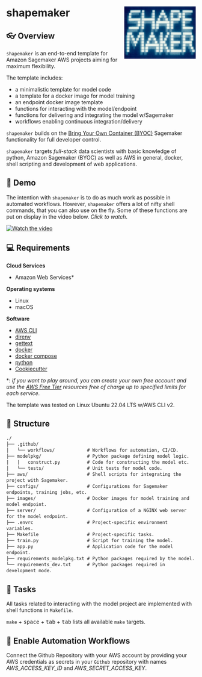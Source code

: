 # shapemaker <img src='logo.jpg' align="right" height="139" />

## :eyeglasses: Overview

`shapemaker` is an end-to-end template for Amazon Sagemaker AWS projects aiming for maximum flexibility. 

The template includes:

- a minimalistic template for model code
- a template for a docker image for model training
- an endpoint docker image template
- functions for interacting with the model/endpoint
- functions for delivering and integrating the model w/Sagemaker
- workflows enabling continuous integration/delivery

`shapemaker` builds on the [Bring Your Own Container (BYOC)](https://towardsdatascience.com/bring-your-own-container-with-amazon-sagemaker-37211d8412f4) Sagemaker functionality for full developer control.

`shapemaker` targets *full-stack* data scientists with basic knowledge of python, Amazon Sagemaker (BYOC) as well as AWS in general, docker, shell scripting and development of web applications.

## :movie_camera: Demo

The intention with `shapemaker` is to do as much work as possible in automated workflows. However, `shapemaker` offers a lot of nifty shell commands, that you can also use on the fly. Some of these functions are put on display in the video below. *Click to watch*.

[![Watch the video](https://img.youtube.com/vi/tn9sbyskPCI/maxresdefault.jpg)](https://youtu.be/tn9sbyskPCI)

## :computer: Requirements

**Cloud Services**
- Amazon Web Services*

**Operating systems** 
- Linux
- macOS

**Software**
- [AWS CLI](https://docs.aws.amazon.com/cli/latest/userguide/getting-started-install.html)
- [direnv](https://direnv.net/docs/installation.html) 
- [gettext](https://www.drupal.org/docs/8/modules/potion/how-to-install-setup-gettext) 
- [docker](https://docs.docker.com/get-docker/)
- [docker compose](https://docs.docker.com/compose/install/)
- [python](https://www.python.org/downloads/)
- [Cookiecutter](https://pypi.org/project/cookiecutter/)

*: *if you want to play around, you can create your own free account and use the [AWS Free Tier](https://aws.amazon.com/free) resources free of charge up to specified limits for each service.*

The template was tested on Linux Ubuntu 22.04 LTS w/AWS CLI v2.

## :file_folder: Structure

    ./
    ├── .github/    
    │   └── workflows/            # Workflows for automation, CI/CD.
    ├── modelpkg/                 # Python package defining model logic.
    |   |   construct.py          # Code for constructing the model etc.
    │   └── tests/                # Unit tests for model code.
    ├── aws/                      # Shell scripts for integrating the project with Sagemaker.
    ├── configs/                  # Configurations for Sagemaker endpoints, training jobs, etc.
    ├── images/                   # Docker images for model training and model endpoint.
    ├── server/                   # Configuration of a NGINX web server for the model endpoint.
    ├── .envrc                    # Project-specific environment variables.
    ├── Makefile                  # Project-specific tasks.
    ├── train.py                  # Script for training the model.
    ├── app.py                    # Application code for the model endpoint.
    ├── requirements_modelpkg.txt # Python packages required by the model.
    └── requirements_dev.txt      # Python packages required in development mode.

## :file_folder: Tasks

All tasks related to interacting with the model project are implemented with shell functions in `Makefile`.

`make` + <kbd>space</kbd> + <kbd>tab</kbd> + <kbd>tab</kbd> lists all available `make` targets.

## :repeat: Enable Automation Workflows

Connect the Github Repository with your AWS account by providing your AWS credentials as secrets in your `Github` repository with names *AWS_ACCESS_KEY_ID* and *AWS_SECRET_ACCESS_KEY*.
